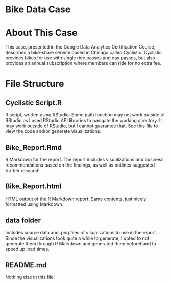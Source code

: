 # Bike Data Case

# About This Case

This case, presented in the Google Data Analytics Certification Course, describes a bike-share service based in Chicago called Cyclistic. Cyclistic provides bikes for use with single ride passes and day passes, but also provides an annual subscription where members can ride for no extra fee. 

# File Structure

## Cyclistic Script.R

R script, written using RStudio. Some path function may not work outside of RStudio as I used RStudio API libraries to navigate the working directory. It may work outside of RStudio, but I cannot guarantee that. See this file to view the code and/or generate visualizations.

## Bike_Report.Rmd

R Markdown for the report. The report includes visualizations and business recommendations based on the findings, as well as outlines suggested further research. 

## Bike_Report.html 

HTML output of the R Markdown report. Same contents, just nicely formatted using Markdown.

## data folder

Includes source data and .png files of visualizations to use in the report. Since the visualizations took quite a while to generate, I opted to not generate them through R Markdown and generated them beforehand to speed up load times. 

## README.md

Nothing else in this file! 
